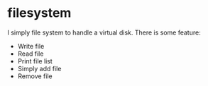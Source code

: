 # filesystem
I simply file system to handle a virtual disk.
There is some feature:
  - Write file
  - Read file
  - Print file list
  - Simply add file
  - Remove file
